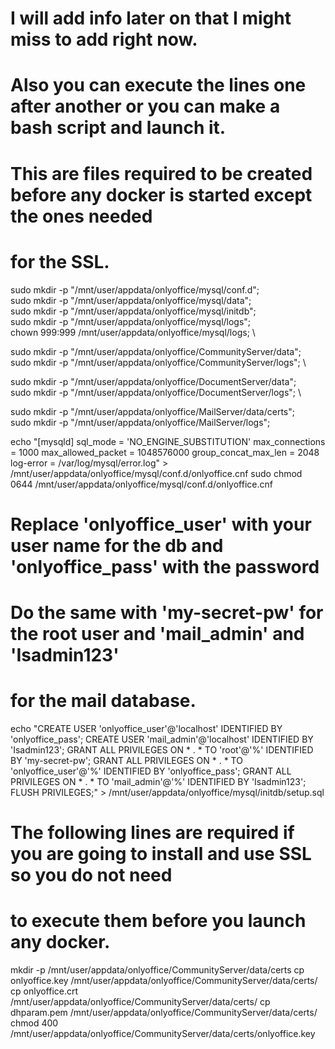 # I will add info later on that I might miss to add right now.
# Also you can execute the lines one after another or you can make a bash script and launch it.
# This are files required to be created before any docker is started except the ones needed 
# for the SSL.

sudo mkdir -p "/mnt/user/appdata/onlyoffice/mysql/conf.d"; \
sudo mkdir -p "/mnt/user/appdata/onlyoffice/mysql/data"; \
sudo mkdir -p "/mnt/user/appdata/onlyoffice/mysql/initdb"; \
sudo mkdir -p "/mnt/user/appdata/onlyoffice/mysql/logs"; \
chown 999:999 /mnt/user/appdata/onlyoffice/mysql/logs; \

sudo mkdir -p "/mnt/user/appdata/onlyoffice/CommunityServer/data"; \
sudo mkdir -p "/mnt/user/appdata/onlyoffice/CommunityServer/logs"; \

sudo mkdir -p "/mnt/user/appdata/onlyoffice/DocumentServer/data"; \
sudo mkdir -p "/mnt/user/appdata/onlyoffice/DocumentServer/logs"; \

sudo mkdir -p "/mnt/user/appdata/onlyoffice/MailServer/data/certs"; \
sudo mkdir -p "/mnt/user/appdata/onlyoffice/MailServer/logs";


echo "[mysqld]
sql_mode = 'NO_ENGINE_SUBSTITUTION'
max_connections = 1000
max_allowed_packet = 1048576000
group_concat_max_len = 2048
log-error = /var/log/mysql/error.log" > /mnt/user/appdata/onlyoffice/mysql/conf.d/onlyoffice.cnf
sudo chmod 0644 /mnt/user/appdata/onlyoffice/mysql/conf.d/onlyoffice.cnf

# Replace 'onlyoffice_user' with your user name for the db and 'onlyoffice_pass' with the password
# Do the same with 'my-secret-pw' for the root user and 'mail_admin' and 'Isadmin123'
# for the mail database.

echo "CREATE USER 'onlyoffice_user'@'localhost' IDENTIFIED BY 'onlyoffice_pass';
CREATE USER 'mail_admin'@'localhost' IDENTIFIED BY 'Isadmin123';
GRANT ALL PRIVILEGES ON * . * TO 'root'@'%' IDENTIFIED BY 'my-secret-pw';
GRANT ALL PRIVILEGES ON * . * TO 'onlyoffice_user'@'%' IDENTIFIED BY 'onlyoffice_pass';
GRANT ALL PRIVILEGES ON * . * TO 'mail_admin'@'%' IDENTIFIED BY 'Isadmin123';
FLUSH PRIVILEGES;" > /mnt/user/appdata/onlyoffice/mysql/initdb/setup.sql

# The following lines are required if you are going to install and use SSL so you do not need
# to execute them before you launch any docker.

mkdir -p /mnt/user/appdata/onlyoffice/CommunityServer/data/certs
cp onlyoffice.key /mnt/user/appdata/onlyoffice/CommunityServer/data/certs/
cp onlyoffice.crt /mnt/user/appdata/onlyoffice/CommunityServer/data/certs/
cp dhparam.pem /mnt/user/appdata/onlyoffice/CommunityServer/data/certs/
chmod 400 /mnt/user/appdata/onlyoffice/CommunityServer/data/certs/onlyoffice.key
